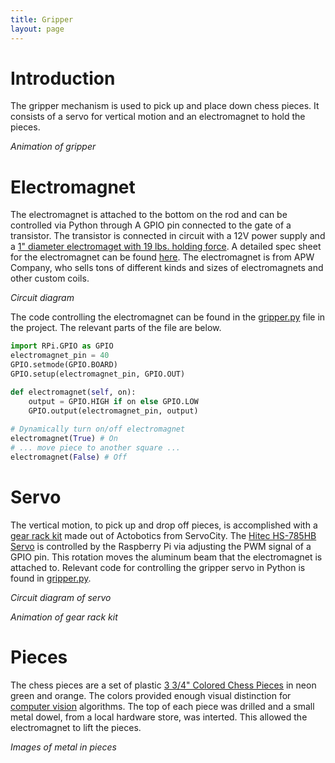 ```yaml
---
title: Gripper
layout: page
---
```


# Introduction

The gripper mechanism is used to pick up and place down chess pieces. It consists of a servo for vertical motion and an electromagnet to hold the pieces.

_Animation of gripper_

# Electromagnet

The electromagnet is attached to the bottom on the rod and can be controlled via Python through A GPIO pin connected to the gate of a transistor. The transistor is connected in circuit with a 12V power supply and a [1" diameter electromaget with 19 lbs. holding force](https://apwelectromagnets.com/em100-12-122.html). A detailed spec sheet for the electromagnet can be found [here](https://apwelectromagnets.com/files/attachments/137/5536.pdf). The electromagnet is from APW Company, who sells tons of different kinds and sizes of electromagnets and other custom coils.

_Circuit diagram_

The code controlling the electromagnet can be found in the [gripper.py](https://bitbucket.org/joeymeyer/raspberryturk/src/719a3178aa94490fd08c851b1373a6674c14db82/raspberryturk/embedded/motion/gripper.py?at=master&fileviewer=file-view-default) file in the project. The relevant parts of the file are below.

```python
import RPi.GPIO as GPIO
electromagnet_pin = 40
GPIO.setmode(GPIO.BOARD)
GPIO.setup(electromagnet_pin, GPIO.OUT)

def electromagnet(self, on):
	output = GPIO.HIGH if on else GPIO.LOW
	GPIO.output(electromagnet_pin, output)
	
# Dynamically turn on/off electromagnet
electromagnet(True) # On
# ... move piece to another square ...
electromagnet(False) # Off
```

# Servo

The vertical motion, to pick up and drop off pieces, is accomplished with a [gear rack kit](https://www.servocity.com/785-gear-rack-kit-637169) made out of Actobotics from ServoCity. The [Hitec HS-785HB Servo](https://www.servocity.com/hs-785hb-servo) is controlled by the Raspberry Pi via adjusting the PWM signal of a GPIO pin. This rotation moves the aluminum beam that the electromagnet is attached to. Relevant code for controlling the gripper servo in Python is found in [gripper.py](https://bitbucket.org/joeymeyer/raspberryturk/src/719a3178aa94490fd08c851b1373a6674c14db82/raspberryturk/embedded/motion/gripper.py?at=master&fileviewer=file-view-default).

_Circuit diagram of servo_

_Animation of gear rack kit_

# Pieces

The chess pieces are a set of plastic [3 3/4" Colored Chess Pieces](http://www.chesshouse.com/3_3_4_Colored_Chess_Pieces_p/e104c.htm?1=1&CartID=0) in neon green and orange. The colors provided enough visual distinction for [computer vision](/details/vision.html) algorithms. The top of each piece was drilled and a small metal dowel, from a local hardware store, was interted. This allowed the electromagnet to lift the pieces.

_Images of metal in pieces_
